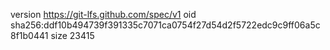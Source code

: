 version https://git-lfs.github.com/spec/v1
oid sha256:ddf10b494739f391335c7071ca0754f27d54d2f5722edc9c9ff06a5c8f1b0441
size 23415
